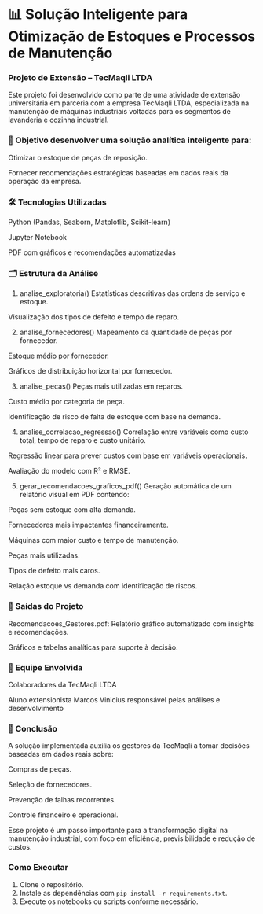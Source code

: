 # 📊 Solução Inteligente para Otimização de Estoques e Processos de Manutenção
### Projeto de Extensão – TecMaqli LTDA
Este projeto foi desenvolvido como parte de uma atividade de extensão universitária em parceria com a empresa TecMaqli LTDA, especializada na manutenção de máquinas industriais voltadas para os segmentos de lavanderia e cozinha industrial.

### 🎯 Objetivo desenvolver uma solução analítica inteligente para:

Otimizar o estoque de peças de reposição.

Fornecer recomendações estratégicas baseadas em dados reais da operação da empresa.

### 🛠️ Tecnologias Utilizadas

Python (Pandas, Seaborn, Matplotlib, Scikit-learn)

Jupyter Notebook

PDF com gráficos e recomendações automatizadas

### 🗂️ Estrutura da Análise
1. analise_exploratoria()
Estatísticas descritivas das ordens de serviço e estoque.

Visualização dos tipos de defeito e tempo de reparo.

2. analise_fornecedores()
Mapeamento da quantidade de peças por fornecedor.

Estoque médio por fornecedor.

Gráficos de distribuição horizontal por fornecedor.

3. analise_pecas()
Peças mais utilizadas em reparos.

Custo médio por categoria de peça.

Identificação de risco de falta de estoque com base na demanda.

4. analise_correlacao_regressao()
Correlação entre variáveis como custo total, tempo de reparo e custo unitário.

Regressão linear para prever custos com base em variáveis operacionais.

Avaliação do modelo com R² e RMSE.

5. gerar_recomendacoes_graficos_pdf()
Geração automática de um relatório visual em PDF contendo:

Peças sem estoque com alta demanda.

Fornecedores mais impactantes financeiramente.

Máquinas com maior custo e tempo de manutenção.

Peças mais utilizadas.

Tipos de defeito mais caros.

Relação estoque vs demanda com identificação de riscos.

### 📁 Saídas do Projeto
Recomendacoes_Gestores.pdf: Relatório gráfico automatizado com insights e recomendações.

Gráficos e tabelas analíticas para suporte à decisão.

### 👥 Equipe Envolvida
Colaboradores da TecMaqli LTDA

Aluno extensionista Marcos Vinicius responsável pelas análises e desenvolvimento

### 🧠 Conclusão
A solução implementada auxilia os gestores da TecMaqli a tomar decisões baseadas em dados reais sobre:

Compras de peças.

Seleção de fornecedores.

Prevenção de falhas recorrentes.

Controle financeiro e operacional.

Esse projeto é um passo importante para a transformação digital na manutenção industrial, com foco em eficiência, previsibilidade e redução de custos.


### Como Executar

1. Clone o repositório.
2. Instale as dependências com `pip install -r requirements.txt`.
3. Execute os notebooks ou scripts conforme necessário.
